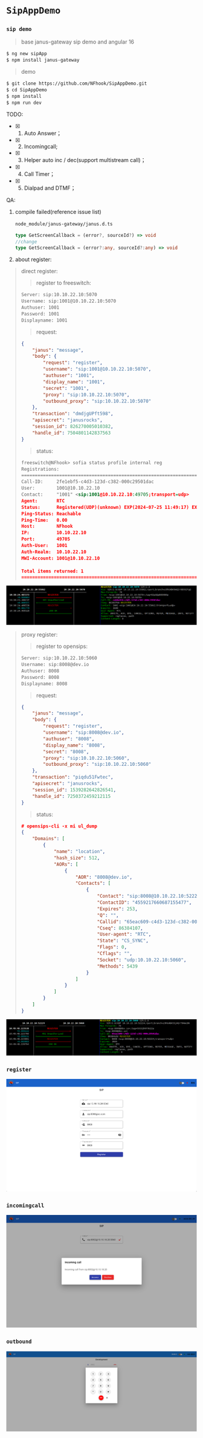 # `SipAppDemo`

### `sip demo`

> base janus-gateway sip demo and  angular 16

```bash
$ ng new sipApp
$ npm install janus-gateway
```

> demo
```bash
$ git clone https://github.com/NFhook/SipAppDemo.git
$ cd SipAppDemo
$ npm install
$ npm run dev
```

TODO: 

* [x] 1. Auto Answer；
* [x] 2. Incomingcall;
* [x] 3. Helper auto inc / dec(support multistream call)；
* [x] 4. Call Timer；
* [x] 5. Dialpad and  DTMF；

QA:

1. compile failed(reference issue list)

    `node_module/janus-gateway/janus.d.ts`
    ```ts
    type GetScreenCallback = (error?, sourceId?) => void
    //change
    type GetScreenCallback = (error?:any, sourceId?:any) => void
    ```
2. about register:
>  direct register:
>
>  > register to freeswitch:
>
>  ```bash
>  Server: sip:10.10.22.10:5070
>  Username: sip:1001@10.10.22.10:5070
>  Authuser: 1001
>  Password: 1001
>  Displayname: 1001
>  ```
>
>  > request:
>
>  ```json
>  {
>      "janus": "message",
>      "body": {
>          "request": "register",
>          "username": "sip:1001@10.10.22.10:5070",
>          "authuser": "1001",
>          "display_name": "1001",
>          "secret": "1001",
>          "proxy": "sip:10.10.22.10:5070",
>          "outbound_proxy": "sip:10.10.22.10:5070"
>      },
>      "transaction": "dmdjgUPft598",
>      "apisecret": "janusrocks",
>      "session_id": 826270005010382,
>      "handle_id": 7504801142837563
>  }
>  ```
>
>  > status:
>
>  ```xml
>  freeswitch@NFhook> sofia status profile internal reg
>  Registrations:
>  =================================================================================================
>  Call-ID:    	2fe1ebf5-c4d3-123d-c382-000c29501dac
>  User:       	1001@10.10.22.10
>  Contact:    	"1001" <sip:1001@10.10.22.10:49705;transport=udp>
>  Agent:      	RTC
>  Status:     	Registered(UDP)(unknown) EXP(2024-07-25 11:49:17) EXPSECS(3641)
>  Ping-Status:	Reachable
>  Ping-Time:	0.00
>  Host:       	NFhook
>  IP:         	10.10.22.10
>  Port:       	49705
>  Auth-User:  	1001
>  Auth-Realm: 	10.10.22.10
>  MWI-Account:	1001@10.10.22.10
>  
>  Total items returned: 1
>  =================================================================================================
>  ```

![direct_register](https://github.com/NFhook/sipAppDemo/blob/main/src/assets/images/sipapp/direct_register.png)

>  proxy register:
>
>  > register to opensips:
>
>  ```bash
>  Server: sip:10.10.22.10:5060
>  Username: sip:8008@dev.io
>  Authuser: 8008
>  Password: 8008
>  Displayname: 8008
>  ```
>
>  > request:
>
>  ```json
>  {
>      "janus": "message",
>      "body": {
>          "request": "register",
>          "username": "sip:8008@dev.io",
>          "authuser": "8008",
>          "display_name": "8008",
>          "secret": "8008",
>          "proxy": "sip:10.10.22.10:5060",
>          "outbound_proxy": "sip:10.10.22.10:5060"
>      },
>      "transaction": "piqdu51Fwtec",
>      "apisecret": "janusrocks",
>      "session_id": 1539282642826541,
>      "handle_id": 7250372459212115
>  }
>  ```
>
>  > status:
>
>  ```json
>  # opensips-cli -x mi ul_dump
>  {
>      "Domains": [
>          {
>              "name": "location",
>              "hash_size": 512,
>              "AORs": [
>                  {
>                      "AOR": "8008@dev.io",
>                      "Contacts": [
>                          {
>                              "Contact": "sip:8008@10.10.22.10:52224;transport=udp",
>                              "ContactID": "4559217660687155477",
>                              "Expires": 253,
>                              "Q": "",
>                              "Callid": "65eac609-c4d3-123d-c382-000c29501dac",
>                              "Cseq": 86384107,
>                              "User-agent": "RTC",
>                              "State": "CS_SYNC",
>                              "Flags": 0,
>                              "Cflags": "",
>                              "Socket": "udp:10.10.22.10:5060",
>                              "Methods": 5439
>                          }
>                      ]
>                  }
>              ]
>          }
>      ]
>  }
>  ```

![proxy_register](https://github.com/NFhook/sipAppDemo/blob/main/src/assets/images/sipapp/proxy_register.png)

### `register`

![image-20230814000503342](https://github.com/NFhook/sipAppDemo/blob/main/src/assets/images/sipapp/register.png)

### `incomingcall`

![image-20230814000632767](https://github.com/NFhook/sipAppDemo/blob/main/src/assets/images/sipapp/incomingcall.png)

### `outbound`

![outbound](https://github.com/NFhook/sipAppDemo/blob/main/src/assets/images/sipapp/outbound.png)

